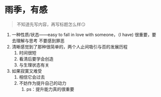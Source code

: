 # 雨季，有感

> 不知道先写内容，再写标题怎么样😏

1. 一种性质/状态——easy to fall in love with someone，（I have\) 很重要，要去理解与思考 不要感到罪恶
2. 清晰感觉到了那种很简单的，两个人止间吸引与否的发展历程
   1. 时间很短
   2. 看清后要学会创造
   3. 与生理状态有关
3. 如果寂寞又难受
   1. 相信它会过去
   2. 不妨作为提升自己的动力
      1. ps：提升能力真的很重要

